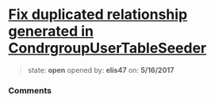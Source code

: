 # [Fix duplicated relationship generated in CondrgroupUserTableSeeder](https://github.com/adrianharabula/condr/issues/89)

> state: **open** opened by: **elis47** on: **5/16/2017**



### Comments

